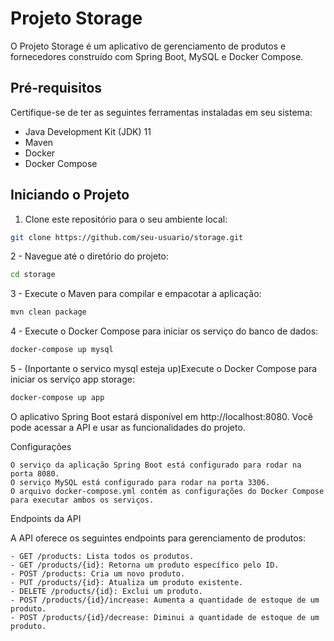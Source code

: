 # Projeto Storage

O Projeto Storage é um aplicativo de gerenciamento de produtos e fornecedores construído com Spring Boot, MySQL e Docker Compose.

## Pré-requisitos

Certifique-se de ter as seguintes ferramentas instaladas em seu sistema:

- Java Development Kit (JDK) 11
- Maven
- Docker
- Docker Compose

## Iniciando o Projeto

1. Clone este repositório para o seu ambiente local:

```bash
git clone https://github.com/seu-usuario/storage.git
```

2 - Navegue até o diretório do projeto: 
```bash
cd storage
```
3 - Execute o Maven para compilar e empacotar a aplicação:
```bash
mvn clean package
```
4 - Execute o Docker Compose para iniciar os serviço do banco de dados: 
```bash
docker-compose up mysql
```
5 - (Inportante o servico mysql esteja up)Execute o Docker Compose para iniciar os serviço app storage: 
```bash
docker-compose up app
```


O aplicativo Spring Boot estará disponível em http://localhost:8080. Você pode acessar a API e usar as funcionalidades do projeto.

Configurações

    O serviço da aplicação Spring Boot está configurado para rodar na porta 8080.
    O serviço MySQL está configurado para rodar na porta 3306.
    O arquivo docker-compose.yml contém as configurações do Docker Compose para executar ambos os serviços.

Endpoints da API

A API oferece os seguintes endpoints para gerenciamento de produtos:

    - GET /products: Lista todos os produtos.
    - GET /products/{id}: Retorna um produto específico pelo ID.
    - POST /products: Cria um novo produto.
    - PUT /products/{id}: Atualiza um produto existente.
    - DELETE /products/{id}: Exclui um produto.
    - POST /products/{id}/increase: Aumenta a quantidade de estoque de um produto.
    - POST /products/{id}/decrease: Diminui a quantidade de estoque de um produto.

